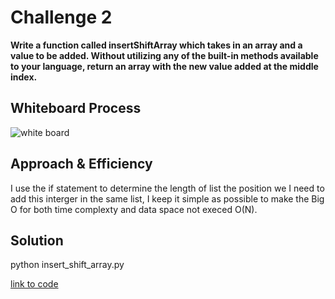  # Challenge 2

__Write a function called insertShiftArray which takes in an array and a value to be added. Without utilizing any of the built-in methods available to your language, return an array with the new value added at the middle index.__

## Whiteboard Process
![white board](whitebord.jpg)

## Approach & Efficiency
I use the if statement to determine the length of list the position we I need to add this interger in the same list, I keep it simple as possible to make the Big O for both time complexty and data space not execed O(N).

## Solution
python insert_shift_array.py

[link to code](insert_shift_array.py)